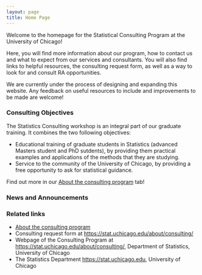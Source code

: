 ```yaml
---
layout: page
title: Home Page
---
```


Welcome to the homepage for the Statistical Consulting Program at the University of Chicago!

Here, you will find more information about our program, how to contact us and what to expect from our services and consultants. You will also find links to helpful resources, the consulting request form, as well as a way to look for and consult RA opportunities.

We are currently under the process of designing and expanding this website. Any feedback on useful resources to include and improvements to be made are welcome!



### Consulting Objectives
The Statistics Consulting workshop is an integral part of our graduate training. It combines the two following objectives: 
* Educational training of graduate students in Statistics (advanced Masters student and PhD sutdents), by providing them practical examples and applications of the methods that they are studying.
* Service to the community of the University of Chicago, by providing a free opportunity to ask for statistical guidance.

Find out more in our [About the consulting program](https://uofcstatdeptconsult.github.io/about/) tab!


### News and Announcements


### Related links
* [About the consulting program](https://uofcstatdeptconsult.github.io/about/)
* Consulting request form at https://stat.uchicago.edu/about/consulting/
* Webpage of the Consulting Program at https://stat.uchicago.edu/about/consulting/, Department of Statistics, University of Chicago
* The Statistics Department https://stat.uchicago.edu, University of Chicago


